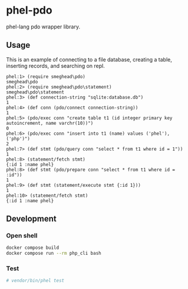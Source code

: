 # phel-pdo

phel-lang pdo wrapper library.

## Usage

This is an example of connecting to a file database, creating a table, inserting records, and searching on repl.

```
phel:1> (require smeghead\pdo)
smeghead\pdo
phel:2> (require smeghead\pdo\statement)
smeghead\pdo\statement
phel:3> (def connection-string "sqlite:database.db")
1
phel:4> (def conn (pdo/connect connection-string))
1
phel:5> (pdo/exec conn "create table t1 (id integer primary key autoincrement, name varchr(10))")
0
phel:6> (pdo/exec conn "insert into t1 (name) values ('phel'), ('php')")
2
phel:7> (def stmt (pdo/query conn "select * from t1 where id = 1"))
1
phel:8> (statement/fetch stmt)
{:id 1 :name phel}
phel:8> (def stmt (pdo/prepare conn "select * from t1 where id = :id"))
1
phel:9> (def stmt (statement/execute stmt {:id 1}))
1
phel:10> (statement/fetch stmt)
{:id 1 :name phel}
```


## Development

### Open shell

```bash
docker compose build
docker compose run --rm php_cli bash
```

### Test

```bash
# vendor/bin/phel test
```

